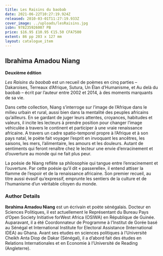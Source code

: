 ```yaml
---
title: Les Raisins du baobab
date: 2021-06-22T10:27:19.924Z
released: 2010-03-01T11:27:19.933Z
cover_image: ../uploads/lesRaisins.jpg
isbn: 978235926007 PB
price: $16.95 £10.95 €15.50 CFA7500
extent: 86 pp 203 x 127 mm
layout: catalogue_item
---
```

## Ibrahima Amadou Niang

**Deuxième édition**

*Les Raisins du baobab* est un recueil de poèmes en cinq parties – Dakaroises, Terreaux d’Afrique, Sutura, Un Élan d’Humanisme, et Au delà du baobab – écrit par l’auteur entre 2002 et 2014, à des moments marquants de sa vie.

Dans cette collection, Niang s’interroge sur l’image de l’Afrique dans le milieu urbain et rural, aussi bien dans la mentalité des peuples africains qu’ailleurs. En se gardant de juger leurs attentes, croyances, habitudes et valeurs, il incite les lecteurs à prendre position pour changer l’image véhiculée à travers le continent et participer à une vraie renaissance africaine. A travers un cadre spatio-temporel propre à l’Afrique et à son pays natal, le poète fait voyager l’esprit en invoquant les ancêtres, les saisons, les mers, l’alimentaire, les amours et les douleurs. Autant de sentiments qui feront renaître chez le lecteur une envie d’enracinement et d’ouverture au monde qui ne fait plus peur.

La poésie de Niang reflète sa philosophie qui tangue entre l’enracinement et l’ouverture. Par cette poésie qu’il dit « passerelle», il entend attiser la flamme de l’espoir et de la renaissance africaine. Son premier recueil, au titre aussi évasif qu’expressif, emprunte les sentiers de la culture et de l’humanisme d’un véritable citoyen du monde.

### Author Details

**Ibrahima Amadou Niang** est un écrivain et poète sénégalais. Docteur en Sciences Politiques, il est actuellement le Représentant du Bureau Pays d’Open Society Initiative forWest Africa (OSIWA) en République de Guinée. Auparavant, il a été Coordonnateur de Programme à l’Institut de Gorée basé au Sénégal et International Institute for Electoral Assistance (International IDEA) au Ghana. Avant ses etudes en sciences politiques à l’Université Cheikh Anta Diop de Dakar (Sénégal), il a d’abord fait des études en Relations Internationales et en Economie à l’Université de Reading (Angleterre).